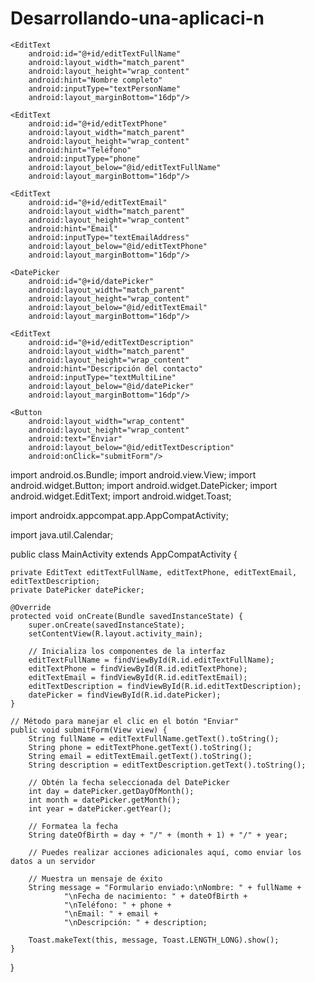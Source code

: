 # Desarrollando-una-aplicaci-n
<?xml version="1.0" encoding="utf-8"?>
<RelativeLayout xmlns:android="http://schemas.android.com/apk/res/android"
    android:layout_width="match_parent"
    android:layout_height="match_parent"
    android:padding="16dp">

    <EditText
        android:id="@+id/editTextFullName"
        android:layout_width="match_parent"
        android:layout_height="wrap_content"
        android:hint="Nombre completo"
        android:inputType="textPersonName"
        android:layout_marginBottom="16dp"/>

    <EditText
        android:id="@+id/editTextPhone"
        android:layout_width="match_parent"
        android:layout_height="wrap_content"
        android:hint="Teléfono"
        android:inputType="phone"
        android:layout_below="@id/editTextFullName"
        android:layout_marginBottom="16dp"/>

    <EditText
        android:id="@+id/editTextEmail"
        android:layout_width="match_parent"
        android:layout_height="wrap_content"
        android:hint="Email"
        android:inputType="textEmailAddress"
        android:layout_below="@id/editTextPhone"
        android:layout_marginBottom="16dp"/>

    <DatePicker
        android:id="@+id/datePicker"
        android:layout_width="match_parent"
        android:layout_height="wrap_content"
        android:layout_below="@id/editTextEmail"
        android:layout_marginBottom="16dp"/>

    <EditText
        android:id="@+id/editTextDescription"
        android:layout_width="match_parent"
        android:layout_height="wrap_content"
        android:hint="Descripción del contacto"
        android:inputType="textMultiLine"
        android:layout_below="@id/datePicker"
        android:layout_marginBottom="16dp"/>

    <Button
        android:layout_width="wrap_content"
        android:layout_height="wrap_content"
        android:text="Enviar"
        android:layout_below="@id/editTextDescription"
        android:onClick="submitForm"/>
</RelativeLayout>

import android.os.Bundle;
import android.view.View;
import android.widget.Button;
import android.widget.DatePicker;
import android.widget.EditText;
import android.widget.Toast;

import androidx.appcompat.app.AppCompatActivity;

import java.util.Calendar;

public class MainActivity extends AppCompatActivity {

    private EditText editTextFullName, editTextPhone, editTextEmail, editTextDescription;
    private DatePicker datePicker;

    @Override
    protected void onCreate(Bundle savedInstanceState) {
        super.onCreate(savedInstanceState);
        setContentView(R.layout.activity_main);

        // Inicializa los componentes de la interfaz
        editTextFullName = findViewById(R.id.editTextFullName);
        editTextPhone = findViewById(R.id.editTextPhone);
        editTextEmail = findViewById(R.id.editTextEmail);
        editTextDescription = findViewById(R.id.editTextDescription);
        datePicker = findViewById(R.id.datePicker);
    }

    // Método para manejar el clic en el botón "Enviar"
    public void submitForm(View view) {
        String fullName = editTextFullName.getText().toString();
        String phone = editTextPhone.getText().toString();
        String email = editTextEmail.getText().toString();
        String description = editTextDescription.getText().toString();

        // Obtén la fecha seleccionada del DatePicker
        int day = datePicker.getDayOfMonth();
        int month = datePicker.getMonth();
        int year = datePicker.getYear();

        // Formatea la fecha
        String dateOfBirth = day + "/" + (month + 1) + "/" + year;

        // Puedes realizar acciones adicionales aquí, como enviar los datos a un servidor

        // Muestra un mensaje de éxito
        String message = "Formulario enviado:\nNombre: " + fullName +
                "\nFecha de nacimiento: " + dateOfBirth +
                "\nTeléfono: " + phone +
                "\nEmail: " + email +
                "\nDescripción: " + description;

        Toast.makeText(this, message, Toast.LENGTH_LONG).show();
    }
}
